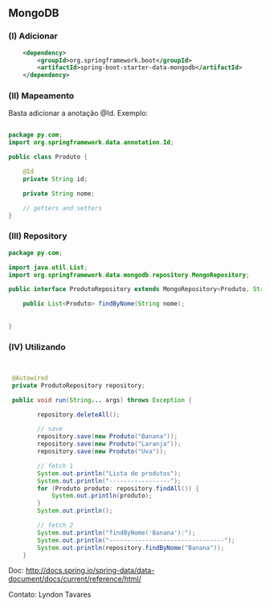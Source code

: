 ## MongoDB 

### (I) Adicionar 

```xml
	<dependency>
		<groupId>org.springframework.boot</groupId>
		<artifactId>spring-boot-starter-data-mongodb</artifactId>
	</dependency>
```

### (II) Mapeamento

Basta adicionar a anotação @Id. Exemplo:

```java

package py.com;
import org.springframework.data.annotation.Id;

public class Produto {

	@Id
	private String id;

	private String nome;

	// getters and setters
}

```

### (III) Repository

```java
package py.com;

import java.util.List;
import org.springframework.data.mongodb.repository.MongoRepository;

public interface ProdutoRepository extends MongoRepository<Produto, String> {

	public List<Produto> findByNome(String nome);
	
	
}
```

### (IV) Utilizando

```java

	
 @Autowired
 private ProdutoRepository repository;

 public void run(String... args) throws Exception {

		repository.deleteAll();

		// save 
		repository.save(new Produto("Banana"));
		repository.save(new Produto("Laranja"));
		repository.save(new Produto("Uva"));

		// fetch 1 
		System.out.println("Lista de produtos");
		System.out.println("-----------------");
		for (Produto produto: repository.findAll()) {
			System.out.println(produto);
		}
		System.out.println();

		// fetch 2
		System.out.println("findByNome('Banana'):");
		System.out.println("--------------------------------");
		System.out.println(repository.findByNome("Banana"));
	}
```

Doc: http://docs.spring.io/spring-data/data-document/docs/current/reference/html/

Contato: Lyndon Tavares
